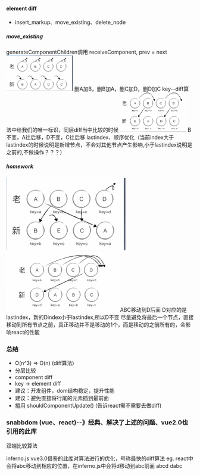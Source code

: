 #### element diff
- insert_markup、move_existing、delete_node
##### move_existing
generateComponentChildren调用 receiveComponent, prev = next
![](./element_diff.png)
删A加B，删B加A，删C加D，删D加C
key--diff算法中给我们的唯一标识，同层diff当中比较的时候
![](./element_diff_with_key.png)
B不变，A往后移，D不变，C往后移
lastindex、顺序优化（当前index大于lastindex的时候说明是新增节点，不会对其他节点产生影响,小于lastindex说明是之前的,不做操作？？？）
##### homework
![](./dom-diff-update1.png)
![](./dom-diff-update2.png)
ABC移动到D后面
D对应的是lastindex，新的Dindex小于lastindex,所以D不变
尽量避免将最后一个节点，直接移动到所有节点之前，真正移动并不是移动的1个，而是移动的之前所有的，会影响react的性能
### 总结
- O(n^3) => O(n) (diff算法)
- 分层比较
- component diff
- key -> element diff
- 建议：开发组件，dom结构稳定，提升性能
- 建议：避免直接将行尾的元素插到最前面
- 擅用 shouldComponentUpdate() (告诉react需不需要去做diff)
### snabbdom (vue、react)--》经典、解决了上述的问题、vue2.0也引用的此库
双端比较算法

inferno.js vue3.0借鉴的此库对算法进行的优化，号称最快的diff算法
eg. react中会将abc移动到相应的位置，在inferno.js中会将d移动到abc前面
abcd
dabc
